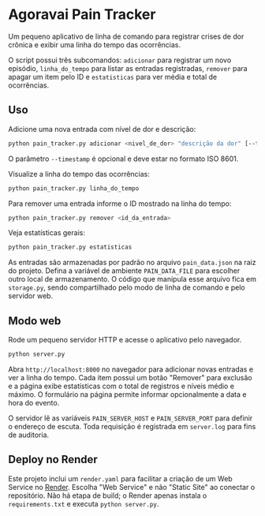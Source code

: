 # Agoravai Pain Tracker

Um pequeno aplicativo de linha de comando para registrar crises de dor crônica e exibir uma linha do tempo das ocorrências.

O script possui três subcomandos:
`adicionar` para registrar um novo episódio,
`linha_do_tempo` para listar as entradas registradas,
`remover` para apagar um item pelo ID e
`estatisticas` para ver média e total de ocorrências.

## Uso

Adicione uma nova entrada com nível de dor e descrição:

```bash
python pain_tracker.py adicionar <nivel_de_dor> "descrição da dor" [--timestamp YYYY-MM-DDTHH:MM]
```
O parâmetro `--timestamp` é opcional e deve estar no formato ISO 8601.

Visualize a linha do tempo das ocorrências:

```bash
python pain_tracker.py linha_do_tempo
```

Para remover uma entrada informe o ID mostrado na linha do tempo:

```bash
python pain_tracker.py remover <id_da_entrada>
```

Veja estatísticas gerais:

```bash
python pain_tracker.py estatisticas
```

As entradas são armazenadas por padrão no arquivo `pain_data.json` na raiz do
projeto. Defina a variável de ambiente `PAIN_DATA_FILE` para escolher outro
local de armazenamento. O código que manipula esse arquivo fica em
`storage.py`, sendo compartilhado pelo modo de linha de comando e pelo
servidor web.


## Modo web

Rode um pequeno servidor HTTP e acesse o aplicativo pelo navegador.

```bash
python server.py
```

Abra `http://localhost:8000` no navegador para adicionar novas entradas e ver a linha do tempo. Cada item possui um botão "Remover" para exclusão e a página exibe estatísticas com o total de registros e níveis médio e máximo.
O formulário na página permite informar opcionalmente a data e hora do evento.

O servidor lê as variáveis `PAIN_SERVER_HOST` e `PAIN_SERVER_PORT` para definir o endereço de escuta. Toda requisição é registrada em `server.log` para fins de auditoria.

## Deploy no Render

Este projeto inclui um `render.yaml` para facilitar a criação de um Web Service
no [Render](https://render.com). Escolha "Web Service" e não "Static Site" ao
conectar o repositório. Não há etapa de build; o Render apenas instala o
`requirements.txt` e executa `python server.py`.
